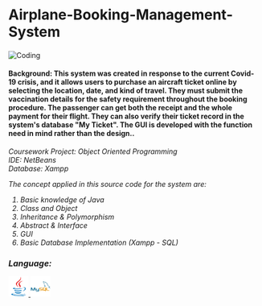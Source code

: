 <h1>Airplane-Booking-Management-System</h1>
 <img align="center" alt="Coding" width = "800" src="https://user-images.githubusercontent.com/90387094/154270491-3a7844c5-7524-473e-9316-0119d840314f.png">

 <h4>Background: This system was created in response to the current Covid-19 crisis, and it allows users to purchase an aircraft ticket online by selecting the location, date, and kind of travel. They must submit the vaccination details for the safety requirement throughout the booking procedure. The passenger can get both the receipt and the whole payment for their flight. They can also verify their ticket record in the system's database "My Ticket". The GUI is developed with the function need in mind rather than the design..</h4>
 
 <p><i>Coursework Project: Object Oriented Programming<br>IDE: NetBeans<br>Database: Xampp</p>
 
The concept applied in this source code for the system are:
 1. Basic knowledge of Java
 2. Class and Object
 3. Inheritance & Polymorphism
 4. Abstract & Interface
 5. GUI
 6. Basic Database Implementation (Xampp - SQL)
 
 
 <h3 align="left">Language:</h3>
<p align="left"> <a href="https://www.java.com" target="_blank" rel="noreferrer"> <img src="https://raw.githubusercontent.com/devicons/devicon/master/icons/java/java-original.svg" alt="java" width="40" height="40"/> </a><a href="https://www.mysql.com/" target="_blank" rel="noreferrer"> <img src="https://raw.githubusercontent.com/devicons/devicon/master/icons/mysql/mysql-original-wordmark.svg" alt="mysql" width="40" height="40"/> </a>
